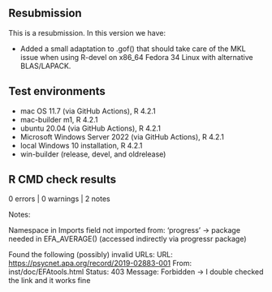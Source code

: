 ## Resubmission
This is a resubmission. In this version we have:

* Added a small adaptation to .gof() that should take care of the MKL issue when using R-devel on x86_64 Fedora 34 Linux with alternative BLAS/LAPACK.

## Test environments
* mac OS 11.7 (via GitHub Actions), R 4.2.1
* mac-builder m1, R 4.2.1
* ubuntu 20.04 (via GitHub Actions), R 4.2.1
* Microsoft Windows Server 2022 (via GitHub Actions), R 4.2.1
* local Windows 10 installation, R 4.2.1
* win-builder (release, devel, and oldrelease)

## R CMD check results

0 errors | 0 warnings | 2 notes

Notes:

Namespace in Imports field not imported from: ‘progress’
-> package needed in EFA_AVERAGE() (accessed indirectly via progressr package)

Found the following (possibly) invalid URLs:
  URL: https://psycnet.apa.org/record/2019-02883-001
    From: inst/doc/EFAtools.html
    Status: 403
    Message: Forbidden
-> I double checked the link and it works fine
